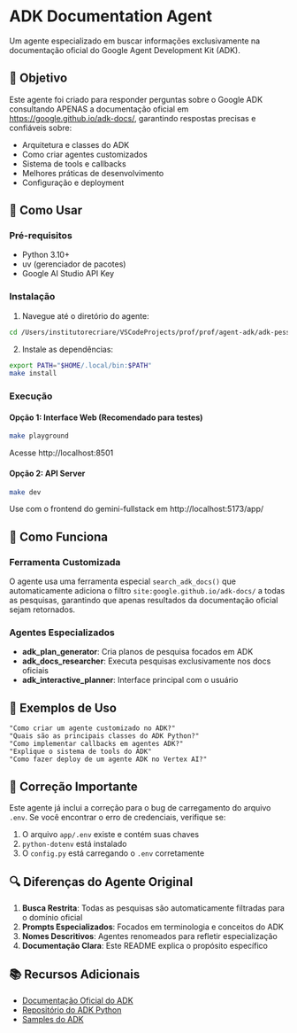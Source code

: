 # ADK Documentation Agent

Um agente especializado em buscar informações exclusivamente na documentação oficial do Google Agent Development Kit (ADK).

## 🎯 Objetivo

Este agente foi criado para responder perguntas sobre o Google ADK consultando APENAS a documentação oficial em https://google.github.io/adk-docs/, garantindo respostas precisas e confiáveis sobre:

- Arquitetura e classes do ADK
- Como criar agentes customizados
- Sistema de tools e callbacks
- Melhores práticas de desenvolvimento
- Configuração e deployment

## 🚀 Como Usar

### Pré-requisitos
- Python 3.10+
- uv (gerenciador de pacotes)
- Google AI Studio API Key

### Instalação

1. Navegue até o diretório do agente:
```bash
cd /Users/institutorecriare/VSCodeProjects/prof/prof/agent-adk/adk-pessoais/adk-docs-agent
```

2. Instale as dependências:
```bash
export PATH="$HOME/.local/bin:$PATH"
make install
```

### Execução

#### Opção 1: Interface Web (Recomendado para testes)
```bash
make playground
```
Acesse http://localhost:8501

#### Opção 2: API Server
```bash
make dev
```
Use com o frontend do gemini-fullstack em http://localhost:5173/app/

## 🔧 Como Funciona

### Ferramenta Customizada
O agente usa uma ferramenta especial `search_adk_docs()` que automaticamente adiciona o filtro `site:google.github.io/adk-docs/` a todas as pesquisas, garantindo que apenas resultados da documentação oficial sejam retornados.

### Agentes Especializados
- **adk_plan_generator**: Cria planos de pesquisa focados em ADK
- **adk_docs_researcher**: Executa pesquisas exclusivamente nos docs oficiais
- **adk_interactive_planner**: Interface principal com o usuário

## 📝 Exemplos de Uso

```
"Como criar um agente customizado no ADK?"
"Quais são as principais classes do ADK Python?"
"Como implementar callbacks em agentes ADK?"
"Explique o sistema de tools do ADK"
"Como fazer deploy de um agente ADK no Vertex AI?"
```

## 🐛 Correção Importante

Este agente já inclui a correção para o bug de carregamento do arquivo `.env`. Se você encontrar o erro de credenciais, verifique se:
1. O arquivo `app/.env` existe e contém suas chaves
2. `python-dotenv` está instalado
3. O `config.py` está carregando o `.env` corretamente

## 🔍 Diferenças do Agente Original

1. **Busca Restrita**: Todas as pesquisas são automaticamente filtradas para o domínio oficial
2. **Prompts Especializados**: Focados em terminologia e conceitos do ADK
3. **Nomes Descritivos**: Agentes renomeados para refletir especialização
4. **Documentação Clara**: Este README explica o propósito específico

## 📚 Recursos Adicionais

- [Documentação Oficial do ADK](https://google.github.io/adk-docs/)
- [Repositório do ADK Python](https://github.com/google/adk-python)
- [Samples do ADK](https://github.com/google/adk-samples)